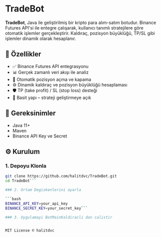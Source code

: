 # TradeBot

**TradeBot**, Java ile geliştirilmiş bir kripto para alım-satım botudur. Binance Futures API'si ile entegre çalışarak, kullanıcı tanımlı stratejilere göre otomatik işlemler gerçekleştirir. Kaldıraç, pozisyon büyüklüğü, TP/SL gibi işlemler dinamik olarak hesaplanır.

## 🚀 Özellikler

- ✅ Binance Futures API entegrasyonu
- 📊 Gerçek zamanlı veri akışı ile analiz
- 🧠 Otomatik pozisyon açma ve kapama
- ⚙️ Dinamik kaldıraç ve pozisyon büyüklüğü hesaplaması
- 🛡️ TP (take profit) / SL (stop loss) desteği
- 📁 Basit yapı – strateji geliştirmeye açık

## 🔧 Gereksinimler

- Java 11+
- Maven
- Binance API Key ve Secret

## ⚙️ Kurulum

### 1. Depoyu Klonla

```bash
git clone https://github.com/halitdvc/TradeBot.git
cd TradeBot```

### 2. Ortam Degiskenlerini ayarla

```bash
BINANCE_API_KEY=your_api_key
BINANCE_SECRET_KEY=your_secret_key```

### 3. Uygulamayi BotMainKaldiracli dan calistir


MIT License © halitdvc
